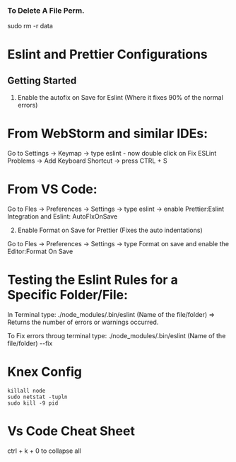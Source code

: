 ### To Delete A File Perm.
sudo rm -r data
# Eslint and Prettier Configurations

## Getting Started

1. Enable the autofix on Save for Eslint (Where it fixes 90% of the normal errors)
# From WebStorm and similar IDEs:
Go to Settings -> Keymap -> type eslint - now double click on Fix ESLint Problems -> Add Keyboard Shortcut -> press CTRL + S
# From VS Code:
Go to Fles -> Preferences -> Settings -> type eslint -> enable Prettier:Eslint Integration and Eslint: AutoFIxOnSave 

2. Enable Format on Save for Prettier (Fixes the auto indentations)

Go to Fles -> Preferences -> Settings ->  type Format on save and enable the Editor:Format On Save




# Testing the Eslint Rules for a Specific Folder/File:

In Terminal type: ./node_modules/.bin/eslint (Name of the file/folder) => Returns the number of errors or warnings occurred.

To Fix errors throug terminal type: ./node_modules/.bin/eslint (Name of the file/folder) --fix

# Knex Config

    killall node
    sudo netstat -tupln
    sudo kill -9 pid

# Vs Code Cheat Sheet
  ctrl + k + 0 to collapse all